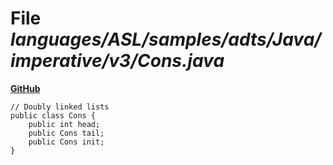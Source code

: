 # File _languages/ASL/samples/adts/Java/imperative/v3/Cons.java_
**[GitHub](https://github.com/softlang/yas/blob/master/languages/ASL/samples/adts/Java/imperative/v3/Cons.java)**
```
// Doubly linked lists
public class Cons {
	public int head;
	public Cons tail;
	public Cons init;
}
```
